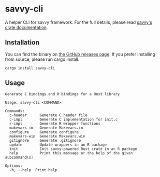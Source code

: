 # savvy-cli

A helper CLI for savvy framework. For the full details, please read [savvy's crate
documentation](https://docs.rs/savvy/latest/).

## Installation

You can find the binary on [the GitHub releases
page](https://github.com/yutannihilation/savvy/releases). If you prefer installing from source, please run cargo install.

``` shell
cargo install savvy-cli
```

## Usage

``` console
Generate C bindings and R bindings for a Rust library

Usage: savvy-cli <COMMAND>

Commands:
  c-header      Generate C header file
  c-impl        Generate C implementation for init.c
  r-impl        Generate R wrapper functions
  makevars-in   Generate Makevars.in
  configure     Generate configure
  makevars-win  Generate Makevars.win
  gitignore     Generate .gitignore
  update        Update wrappers in an R package
  init          Init savvy-powered Rust crate in an R package
  help          Print this message or the help of the given subcommand(s)

Options:
  -h, --help  Print help
```
